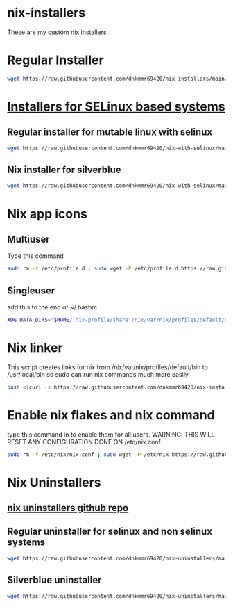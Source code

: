 # nix-installers
These are my custom nix installers

# Regular Installer

```bash
wget https://raw.githubusercontent.com/dnkmmr69420/nix-installers/main/regular-installer-no-selinux.sh && chmod a+x ./regular-installer-no-selinux.sh && ./regular-installer-no-selinux.sh ; rm ./regular-installer-no-selinux.sh
```

# [Installers for SELinux based systems](https://github.com/dnkmmr69420/nix-with-selinux)

## Regular installer for mutable linux with selinux

```bash
wget https://raw.githubusercontent.com/dnkmmr69420/nix-with-selinux/main/regular-installer.sh && chmod a+x ./regular-installer.sh && ./regular-installer.sh ; rm ./regular-installer.sh
```

## Nix installer for silverblue

```bash
wget https://raw.githubusercontent.com/dnkmmr69420/nix-with-selinux/main/silverblue-installer.sh && chmod a+x ./silverblue-installer.sh && ./silverblue-installer.sh ; rm ./silverblue-installer.sh
```

# Nix app icons

## Multiuser

Type this command

```bash
sudo rm -f /etc/profile.d ; sudo wget -P /etc/profile.d https://raw.githubusercontent.com/dnkmmr69420/nix-installers/main/nix-app-icons.sh
```

## Singleuser

add this to the end of ~/.bashrc

```bash
XDG_DATA_DIRS="$HOME/.nix-profile/share:/nix/var/nix/profiles/default/share:$XDG_DATA_DIRS"
```
# Nix linker

This script creates links for nix from /nix/var/nix/profiles/default/bin to /usr/local/bin so sudo can run nix commands much more easily


```bash
bash <(curl -s https://raw.githubusercontent.com/dnkmmr69420/nix-installers/main/nix-linker.sh)
```

# Enable nix flakes and nix command

type this command in to enable them for all users. WARNING: THIS WILL RESET ANY CONFIGURATION DONE ON /etc/nix.conf

```bash
sudo rm -f /etc/nix/nix.conf ; sudo wget -P /etc/nix https://raw.githubusercontent.com/dnkmmr69420/nix-installers/main/nix.conf
```

# Nix Uninstallers

## [nix uninstallers github repo](https://github.com/dnkmmr69420/nix-uninstallers)

## Regular uninstaller for selinux and non selinux systems

```bash
wget https://raw.githubusercontent.com/dnkmmr69420/nix-uninstallers/main/regular-uninstaller.sh && chmod a+x ./regular-uninstaller.sh && ./regular-uninstaller.sh ; rm ./regular-uninstaller.sh
```

## Silverblue uninstaller

```bash
wget https://raw.githubusercontent.com/dnkmmr69420/nix-uninstallers/main/silverblue-nix-uninstaller.sh && chmod a+x ./silverblue-nix-uninstaller.sh && ./silverblue-nix-uninstaller.sh ; rm ./silverblue-nix-uninstaller.sh
```
